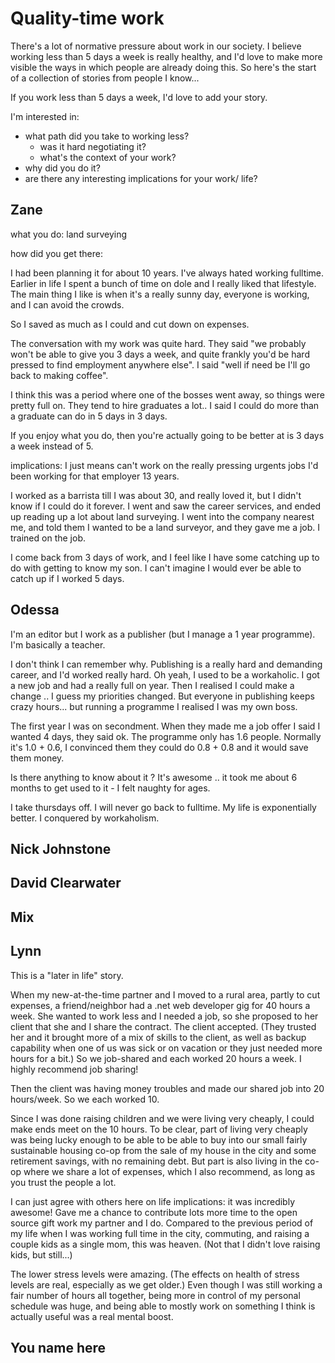 # Quality-time work

There's a lot of normative pressure about work in our society.
I believe working less than 5 days a week is really healthy, and I'd love to make more visible the ways in which people are already doing this.
So here's the start of a collection of stories from people I know...

If you work less than 5 days a week, I'd love to add your story.

I'm interested in: 
- what path did you take to working less?
  - was it hard negotiating it?
  - what's the context of your work?
- why did you do it?
- are there any interesting implications for your work/ life? 

## Zane

what you do: land surveying

how did you get there:

I had been planning it for about 10 years.
I've always hated working fulltime. Earlier in life I spent a bunch of time on dole and I really liked that lifestyle.
The main thing I like is when it's a really sunny day, everyone is working, and I can avoid the crowds.

So I saved as much as I could and cut down on expenses.

The conversation with my work was quite hard. They said "we probably won't be able to give you 3 days a week, and quite frankly you'd be hard pressed to find employment anywhere else".
I said "well if need be I'll go back to making coffee".

I think this was a period where one of the bosses went away, so things were pretty full on.
They tend to hire graduates a lot.. I said I could do more than a graduate can do in 5 days in 3 days.

If you enjoy what you do, then you're actually going to be better at is 3 days a week instead of 5.

implications: I just means can't work on the really pressing urgents jobs
I'd been working for that employer 13 years.

I worked as a barrista till I was about 30, and really loved it, but I didn't know if I could do it forever. I went and saw the career services, and ended up reading up a lot about land surveying. I went into the company nearest me, and told them I wanted to be a land surveyor, and they gave me a job. I trained on the job.

I come back from 3 days of work, and I feel like I have some catching up to do with getting to know my son. I can't imagine I would ever be able to catch up if I worked 5 days.


## Odessa

I'm an editor but I work as a publisher (but I manage a 1 year programme). I'm basically a teacher.

I don't think I can remember why. Publishing is a really hard and demanding career, and I'd worked really hard. Oh yeah, I used to be a workaholic.
I got a new job and had a really full on year.
Then I realised I could make a change .. I guess my priorities changed.
But everyone in publishing keeps crazy hours... but running a programme I realised I was my own boss.

The first year I was on secondment. When they made me a job offer I said I wanted 4 days, they said ok.
The programme only has 1.6 people. Normally it's 1.0 + 0.6, I convinced them they could do 0.8 + 0.8 and it would save them money.

Is there anything to know about it ? 
It's awesome .. it took me about 6 months to get used to it - I felt naughty for ages.

I take thursdays off. I will never go back to fulltime. My life is exponentially better.
I conquered by workaholism.


## Nick Johnstone

## David Clearwater

## Mix

## Lynn

This is a "later in life" story.

When my new-at-the-time partner and I moved to a rural area, partly to cut expenses, a friend/neighbor had a .net web developer gig for 40 hours a week.  She wanted to work less and I needed a job, so she proposed to her client that she and I share the contract.  The client accepted. (They trusted her and it brought more of a mix of skills to the client, as well as backup capability when one of us was sick or on vacation or they just needed more hours for a bit.)  So we job-shared and each worked 20 hours a week.  I highly recommend job sharing!

Then the client was having money troubles and made our shared job into 20 hours/week.  So we each worked 10.  

Since I was done raising children and we were living very cheaply, I could make ends meet on the 10 hours. To be clear, part of living very cheaply was being lucky enough to be able to be able to buy into our small fairly sustainable housing co-op from the sale of my house in the city and some retirement savings, with no remaining debt.  But part is also living in the co-op where we share a lot of expenses, which I also recommend, as long as you trust the people a lot.

I can just agree with others here on life implications: it was incredibly awesome!  Gave me a chance to contribute lots more time to the open source gift work my partner and I do.  Compared to the previous period of my life when I was working full time in the city, commuting, and raising a couple kids as a single mom, this was heaven. (Not that I didn't love raising kids, but still...)

The lower stress levels were amazing.  (The effects on health of stress levels are real, especially as we get older.)  Even though I was still working a fair number of hours all together, being more in control of my personal schedule was huge, and being able to mostly work on something I think is actually useful was a real mental boost.

## You name here

